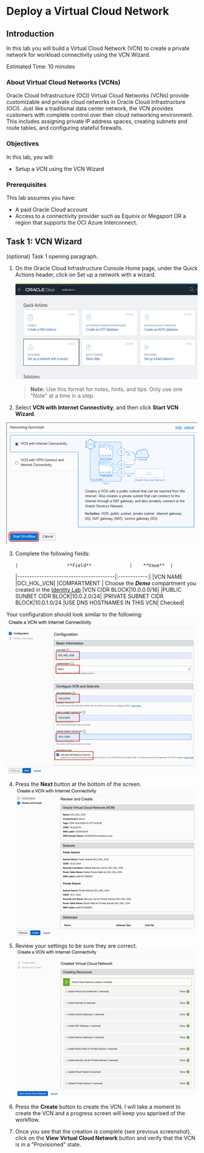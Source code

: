 # Deploy a Virtual Cloud Network

## Introduction

In this lab you will build a Virtual Cloud Network (VCN) to create a private network for workload connectivity using the VCN Wizard.

Estimated Time: 10 minutes

### About Virtual Cloud Networks (VCNs)
Oracle Cloud Infrastructure (OCI) Virtual Cloud Networks (VCNs) provide customizable and private cloud networks in Oracle Cloud Infrastructure (OCI). Just like a traditional data center network, the VCN provides customers with complete control over their cloud networking environment. This includes assigning private IP address spaces, creating subnets and route tables, and configuring stateful firewalls. 

### Objectives

In this lab, you will:

* Setup a VCN using the VCN Wizard

### Prerequisites

This lab assumes you have:

* A paid Oracle Cloud account
* Access to a connectivity provider such as Equinix or Megaport OR a region that supports the OCI Azure Interconnect.

## Task 1: VCN Wizard

(optional) Task 1 opening paragraph.

1. On the Oracle Cloud Infrastructure Console Home page, under the Quick Actions header, click on Set up a network with a wizard.

	![Quick Actions Wizard](images/setupVCN1.png)

	> **Note:** Use this format for notes, hints, and tips. Only use one "Note" at a time in a step.

2. Select **VCN with Internet Connectivity**, and then click **Start VCN Wizard**.

  ![VCN with Internet Connectivity](images/setupVCN2.png)

3. Complete the following fields:

       |                  **Field**              |    **Vaue**  |
    |----------------------------------------|:------------:|
    |VCN NAME |OCI_HOL_VCN|
    |COMPARTMENT |  Choose the ***Demo*** compartment you created in the [Identity Lab](../Identity_Access_Management/IAM_HOL.md)
    |VCN CIDR BLOCK|10.0.0.0/16|
    |PUBLIC SUNBET CIDR BLOCK|10.0.2.0/24|
    |PRIVATE SUBNET CIDR BLOCK|10.0.1.0/24
    |USE DNS HOSTNAMES IN THIS VCN| Checked|

  Your configuration should look similar to the following:
  ![Create a VCN Configuration](images/setupVCN3.png)

4. Press the **Next** button at the bottom of the screen.
    ![Review CV Configuration](images/setupVCN4.png)

5. Review your settings to be sure they are correct.
    ![Workflow](images/workflow.png)

  
6. Press the **Create** button to create the VCN. I will take a moment to create the VCN and a progress screen will keep you apprised of the workflow.

7. Once you see that the creation is complete (see previous screenshot), click on the **View Virtual Cloud Network** button and verify that the VCN is in a "Provisioned" state.